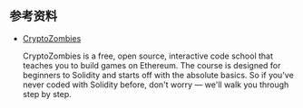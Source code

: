 ##	参考资料

*	[CryptoZombies](https://cryptozombies.io/en/course)

	CryptoZombies is a free, open source, interactive code school that teaches you to build games on Ethereum. The course is designed for beginners to Solidity and starts off with the absolute basics. So if you've never coded with Solidity before, don't worry — we'll walk you through step by step.